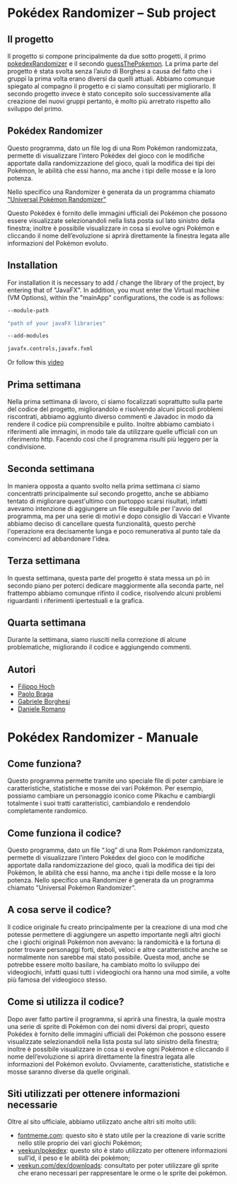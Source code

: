 # Pokédex Randomizer – Sub project 

## Il progetto 

Il progetto si compone principalmente da due sotto progetti, il primo [pokedexRandomizer](https://github.com/FilippoHoch/pokedexRandomizer)  e il secondo [guessThePokemon](https://github.com/FilippoHoch/guessThePokemon). La prima parte del progetto è stata svolta senza l’aiuto di Borghesi a causa del fatto che i gruppi la prima volta erano diversi da quelli attuali. Abbiamo comunque spiegato al compagno il progetto e ci siamo consultati per migliorarlo. Il secondo progetto invece è stato concepito solo successivamente alla creazione dei nuovi gruppi pertanto, è molto più arretrato rispetto allo sviluppo del primo. 

## Pokédex Randomizer 

Questo programma, dato un file log di una Rom Pokémon randomizzata, permette di visualizzare l’intero Pokédex del gioco con le modifiche apportate dalla randomizzazione del gioco, quali la modifica dei tipi dei Pokémon, le abilità che essi hanno, ma anche i tipi delle mosse e la loro potenza. 

Nello specifico una Randomizer è generata da un programma chiamato ["Universal Pokémon Randomizer”](https://github.com/Dabomstew/universal-pokemon-randomizer)


Questo Pokédex è fornito delle immagini ufficiali dei Pokémon che possono essere visualizzate selezionandoli nella lista posta sul lato sinistro della finestra; inoltre è possibile visualizzare in cosa si evolve ogni Pokémon e cliccando il nome dell’evoluzione si aprirà direttamente la finestra legata alle informazioni del Pokémon evoluto. 

## Installation 

For installation it is necessary to add / change the library of the project, by entering that of "JavaFX".  In addition, you must enter the Virtual machine (VM Options), within the "mainApp" configurations, the code is as follows: 
```bash
--module-path 

"path of your javaFX libraries" 

--add-modules 

javafx.controls,javafx.fxml 
```
Or follow this [video](https://youtu.be/FylHot91Lz8)

## Prima settimana 

Nella prima settimana di lavoro, ci siamo focalizzati soprattutto sulla parte del codice del progetto, migliorandolo e risolvendo alcuni piccoli problemi riscontrati, abbiamo aggiunto diverso commenti e Javadoc in modo da rendere il codice più comprensibile e pulito. Inoltre abbiamo cambiato i riferimenti alle immagini, in modo tale da utilizzare quelle ufficiali con un riferimento http. Facendo così che il programma risulti più leggero per la condivisione.  

## Seconda settimana

In maniera opposta a quanto svolto nella prima settimana ci siamo concentratti principalmente sul secondo progetto, anche se abbiamo tentato di migliorare quest'ultimo con purtoppo scarsi risultati, infatti avevamo intenzione di aggiungere un file eseguibile per l'avvio del programma, ma per una serie di motivi e dopo consiglio di Vaccari e Vivante abbiamo deciso di cancellare questa funzionalità, questo perchè l'operazione era decisamente lunga e poco remunerativa al punto tale da convincerci ad abbandonare l'idea.

## Terza settimana

In questa settimana, questa parte del progetto è stata messa un pò in secondo piano per poterci dedicare maggiormente alla seconda parte, nel frattempo abbiamo comunque rifinto il codice, risolvendo alcuni problemi riguardanti i riferimenti ipertestuali e la grafica.

## Quarta settimana

Durante la settimana, siamo riusciti nella correzione di alcune problematiche, migliorando il codice e aggiungendo commenti.

## Autori 

- [Filippo Hoch](https://github.com/FilippoHoch)
- [Paolo Braga](https://github.com/PaoloBraga)
- [Gabriele Borghesi](https://github.com/Gabry-EXE)
- [Daniele Romano](https://github.com/ROMA030)


# Pokédex Randomizer - Manuale

## Come funziona?

Questo programma permette tramite uno speciale file di poter cambiare le caratteristiche, statistiche e mosse dei vari Pokémon.
Per esempio, possiamo cambiare un personaggio iconico come Pikachu e cambiargli totalmente i suoi tratti caratteristici, cambiandolo e rendendolo completamente randomico.

## Come funziona il codice?

Questo programma, dato un file “.log” di una Rom Pokémon randomizzata, permette di visualizzare l’intero Pokédex del gioco con le modifiche apportate dalla randomizzazione del gioco, quali la modifica dei tipi dei Pokémon, le abilità che essi hanno, ma anche i tipi delle mosse e la loro potenza.
Nello specifico una Randomizer è generata da un programma chiamato "Universal Pokémon Randomizer”.

## A cosa serve il codice?

Il codice originale fu creato principalmente per la creazione di una mod che potesse permettere di aggiungere un aspetto importante negli altri giochi che i giochi originali Pokémon non avevano: la randomicità e la fortuna di poter trovare personaggi forti, deboli, veloci e altre caratteristiche anche se normalmente non sarebbe mai stato possibile.
Questa mod, anche se potrebbe essere molto basilare, ha cambiato molto lo sviluppo dei videogiochi, infatti quasi tutti i videogiochi ora hanno una mod simile, a volte più famosa del videogioco stesso.

## Come si utilizza il codice?

Dopo aver fatto partire il programma, si aprirà una finestra, la quale mostra una serie di sprite di Pokémon con dei nomi diversi dai propri, questo Pokédex è fornito delle immagini ufficiali dei Pokémon che possono essere visualizzate selezionandoli nella lista posta sul lato sinistro della finestra; inoltre è possibile visualizzare in cosa si evolve ogni Pokémon e cliccando il nome dell’evoluzione si aprirà direttamente la finestra legata alle informazioni del Pokémon evoluto. Ovviamente, caratteristiche, statistiche e mosse saranno diverse da quelle originali.

## Siti utilizzati per ottenere informazioni necessarie

Oltre al sito ufficiale, abbiamo utilizzato anche altri siti molto utili:
- [fontmeme.com](https://fontmeme.com/it/font-pokemon/): questo sito è stato utile per la creazione di varie scritte nello stile proprio dei vari giochi Pokémon;
- [veekun/pokedex](https://github.com/veekun/pokedex): questo sito è stato utilizzato per ottenere informazioni sull’id, il peso e le abilità dei pokémon;
- [veekun.com/dex/downloads](https://veekun.com/dex/downloads): consultato per poter utilizzare gli sprite che erano necessari per rappresentare le orme o le sprite dei pokémon.
